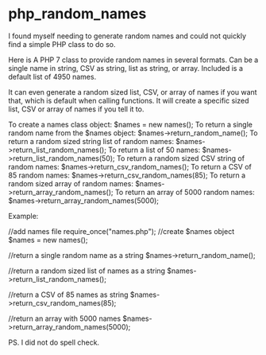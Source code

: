# php_random_names
I found myself needing to generate random names and could not quickly find a simple PHP class to do so.

Here is A PHP 7 class to provide random names in several formats. 
Can be a single name in string, CSV as string, list as string, or array. Included is a default list of 4950 names.

It can even generate a random sized list, CSV, or array of names if you want that, which is default when calling functions. It will create a specific sized list, CSV or array of names if you tell it to.


To create a names class object: $names = new names();
To return a single random name from the $names object: $names->return_random_name();
To return a random sized string list of random names: $names->return_list_random_names();
To return a list of 50 names: $names->return_list_random_names(50);
To return a random sized CSV string of random names: $names->return_csv_random_names();
To return a CSV of 85 random names: $names->return_csv_random_names(85);
To return a random sized array of random names: $names->return_array_random_names();
To return an array of 5000 random names: $names->return_array_random_names(5000);


Example:

//add names file
require_once("names.php");
//create $names object
$names = new names();

//return a single random name as a string
$names->return_random_name();

//return a random sized list of names as a string
$names->return_list_random_names();

//return a CSV of 85 names as string
$names->return_csv_random_names(85);

//return an array with 5000 names
$names->return_array_random_names(5000);


PS. I did not do spell check.
